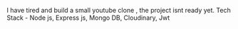 I have tired and build a small youtube clone , the project isnt ready yet.
Tech Stack - Node js, Express js, Mongo DB, Cloudinary, Jwt 
